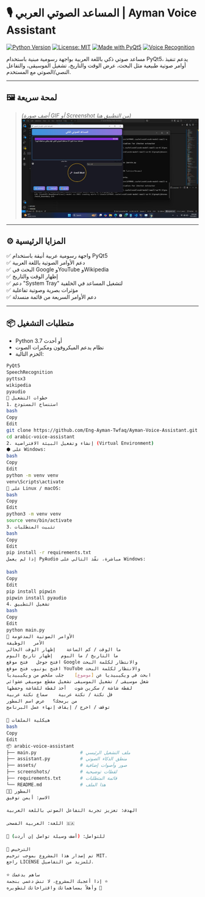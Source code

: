 # 🎙️ المساعد الصوتي العربي | Ayman Voice Assistant

[![Python Version](https://img.shields.io/badge/python-3.7%2B-blue.svg)](https://www.python.org/downloads/)
[![License: MIT](https://img.shields.io/badge/License-MIT-green.svg)](LICENSE)
[![Made with PyQt5](https://img.shields.io/badge/UI-PyQt5-blueviolet)](https://pypi.org/project/PyQt5/)
[![Voice Recognition](https://img.shields.io/badge/Speech-Recognition-orange)](https://pypi.org/project/SpeechRecognition/)

مساعد صوتي ذكي باللغة العربية بواجهة رسومية مبنية باستخدام PyQt5، يدعم تنفيذ أوامر صوتية طبيعية مثل البحث، عرض الوقت والتاريخ، تشغيل الموسيقى، والتفاعل النصي/الصوتي مع المستخدم.

---

## 🖼️ لمحة سريعة

> *(أضف صورة GIF أو Screenshot من التطبيق هنا)*  
> ![demo](ayman.jfif)

---

## ⚙️ المزايا الرئيسية

✅ واجهة رسومية عربية أنيقة باستخدام PyQt5  
✅ دعم الأوامر الصوتية باللغة العربية  
✅ البحث في Google وYouTube وWikipedia  
✅ إظهار الوقت والتاريخ  
✅ دعم "System Tray" لتشغيل المساعد في الخلفية  
✅ مؤثرات بصرية وصوتية تفاعلية  
✅ دعم الأوامر السريعة من قائمة منسدلة

---

## 📦 متطلبات التشغيل

- Python 3.7 أو أحدث
- نظام يدعم الميكروفون ومكبرات الصوت
- الحزم التالية:

```bash
PyQt5
SpeechRecognition
pyttsx3
wikipedia
pyaudio
🚀 خطوات التشغيل
1. استنساخ المستودع
bash
Copy
Edit
git clone https://github.com/Eng-Ayman-Twfaq/Ayman-Voice-Assistant.git
cd arabic-voice-assistant
2. إنشاء وتفعيل البيئة الافتراضية (Virtual Environment)
⬢ على Windows:
bash
Copy
Edit
python -m venv venv
venv\Scripts\activate
🐧 على Linux / macOS:
bash
Copy
Edit
python3 -m venv venv
source venv/bin/activate
3. تثبيت المتطلبات
bash
Copy
Edit
pip install -r requirements.txt
إذا لم يعمل PyAudio مباشرة، نفّذ التالي على Windows:

bash
Copy
Edit
pip install pipwin
pipwin install pyaudio
4. تشغيل التطبيق
bash
Copy
Edit
python main.py
🎤 الأوامر الصوتية المدعومة
الأمر	الوظيفة
ما الوقت / كم الساعة	إظهار الوقت الحالي
ما التاريخ / ما اليوم	إظهار تاريخ اليوم
افتح جوجل	فتح موقع Google والانتظار لكلمة البحث
افتح يوتيوب	فتح موقع YouTube والانتظار لكلمة البحث
ابحث في ويكيبيديا عن [موضوع]	جلب ملخص من ويكيبيديا
شغل موسيقى / تشغيل الموسيقى	تشغيل مقطع موسيقي عشوائي
لقطة شاشة / سكرين شوت	أخذ لقطة للشاشة وحفظها
قل نكتة / نكتة عربية	سماع نكتة عربية
من برمجك؟	عرض اسم المطور
توقف / اخرج / إيقاف	إنهاء عمل البرنامج

📂 هيكلية الملفات
bash
Copy
Edit
📦 arabic-voice-assistant
├── main.py                # ملف التشغيل الرئيسي
├── assistant.py           # منطق الذكاء الصوتي
├── assets/                # صور وأصوات إضافية
├── screenshots/           # لقطات توضيحية
├── requirements.txt       # قائمة المتطلبات
└── README.md              # هذا الملف
👨‍💻 المطور
الاسم: أيمن توفيق

الهدف: تعزيز تجربة التفاعل الصوتي باللغة العربية

اللغة: العربية الفصحى 🇸🇦

📧 للتواصل: (أضف وسيلة تواصل إن أردت)

📄 الترخيص
تم إصدار هذا المشروع بموجب ترخيص MIT.
راجع LICENSE للمزيد من التفاصيل.

⭐ ساهم بدعمك
إذا أعجبك المشروع، لا تنسَ دعمي بنجمة ⭐
وأهلاً بمساهماتك واقتراحاتك لتطويره 🔧